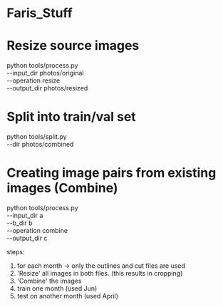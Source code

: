 # Faris_Stuff



# Resize source images
python tools/process.py \
  --input_dir photos/original \
  --operation resize \
  --output_dir photos/resized

# Split into train/val set
python tools/split.py \
  --dir photos/combined
  
# Creating image pairs from existing images (Combine)
python tools/process.py \
  --input_dir a \
  --b_dir b \
  --operation combine \
  --output_dir c
  
steps:
1) for each month -> only the outlines and cut files are used
2) 'Resize' all images in both files. (this results in cropping)
3) 'Combine' the images 
4) train one month (used Jun)
5) test on another month  (used April)
   
